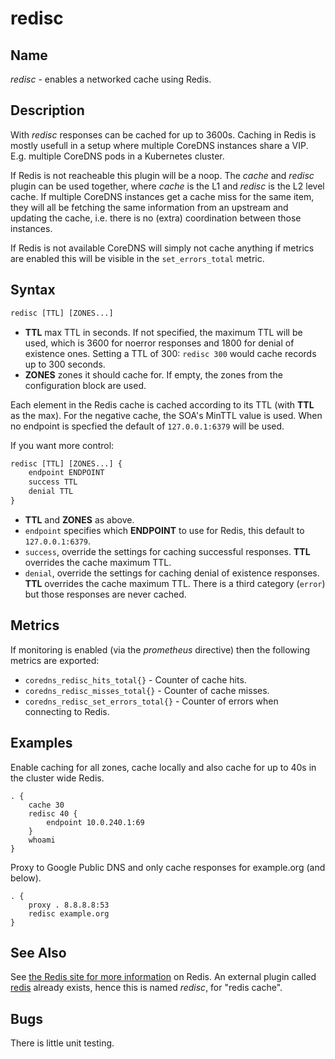 # redisc

## Name

*redisc* - enables a networked cache using Redis.

## Description

With *redisc* responses can be cached for up to 3600s. Caching in Redis is mostly usefull in
a setup where multiple CoreDNS instances share a VIP. E.g. multiple CoreDNS pods in a Kubernetes
cluster.

If Redis is not reacheable this plugin will be a noop. The *cache* and *redisc* plugin can be used
together, where *cache* is the L1 and *redisc* is the L2 level cache.
If multiple CoreDNS instances get a cache miss for the same item, they will all be fetching the same
information from an upstream and updating the cache, i.e. there is no (extra) coordination between
those instances.

If Redis is not available CoreDNS will simply not cache anything if metrics are enabled this will be
visible in the `set_errors_total` metric.

## Syntax

~~~ txt
redisc [TTL] [ZONES...]
~~~

* **TTL** max TTL in seconds. If not specified, the maximum TTL will be used, which is 3600 for
    noerror responses and 1800 for denial of existence ones.
    Setting a TTL of 300: `redisc 300` would cache records up to 300 seconds.
* **ZONES** zones it should cache for. If empty, the zones from the configuration block are used.

Each element in the Redis cache is cached according to its TTL (with **TTL** as the max). For the negative
cache, the SOA's MinTTL value is used. When no endpoint is specfied the default of `127.0.0.1:6379` will
be used.

If you want more control:

~~~ txt
redisc [TTL] [ZONES...] {
    endpoint ENDPOINT
    success TTL
    denial TTL
}
~~~

* **TTL**  and **ZONES** as above.
* `endpoint` specifies which **ENDPOINT** to use for Redis, this default to `127.0.0.1:6379`.
* `success`, override the settings for caching successful responses. **TTL** overrides the cache maximum TTL.
* `denial`, override the settings for caching denial of existence responses. **TTL** overrides the cache maximum TTL.
  There is a third category (`error`) but those responses are never cached.

## Metrics

If monitoring is enabled (via the *prometheus* directive) then the following metrics are exported:

* `coredns_redisc_hits_total{}` - Counter of cache hits.
* `coredns_redisc_misses_total{}` - Counter of cache misses.
* `coredns_redisc_set_errors_total{}` - Counter of errors when connecting to Redis.


## Examples

Enable caching for all zones, cache locally and also cache for up to 40s in the cluster wide Redis.

~~~ corefile
. {
    cache 30
    redisc 40 {
        endpoint 10.0.240.1:69
    }
    whoami
}
~~~

Proxy to Google Public DNS and only cache responses for example.org (and below).

~~~ corefile
. {
    proxy . 8.8.8.8:53
    redisc example.org
}
~~~

## See Also

See [the Redis site for more information](https://redis.io) on Redis. An external plugin called
[redis](https://coredns.io/explugins/redis) already exists, hence this is named *redisc*, for
"redis cache".

## Bugs

There is little unit testing.
